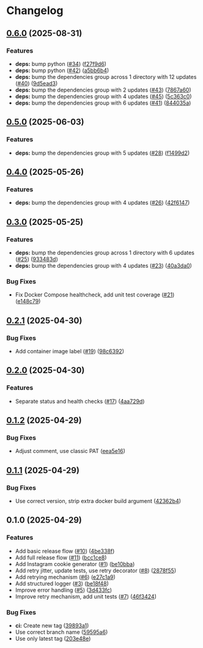 # Changelog

## [0.6.0](https://github.com/vovinacci/instagram-cookie-generator/compare/v0.5.0...v0.6.0) (2025-08-31)


### Features

* **deps:** bump python ([#34](https://github.com/vovinacci/instagram-cookie-generator/issues/34)) ([f27f9d6](https://github.com/vovinacci/instagram-cookie-generator/commit/f27f9d6b2531cf39a2854fde45818660b0d0645f))
* **deps:** bump python ([#42](https://github.com/vovinacci/instagram-cookie-generator/issues/42)) ([a5bb6b4](https://github.com/vovinacci/instagram-cookie-generator/commit/a5bb6b4c47392b1b3ac227348cd483430030f35d))
* **deps:** bump the dependencies group across 1 directory with 12 updates ([#40](https://github.com/vovinacci/instagram-cookie-generator/issues/40)) ([9d5ead3](https://github.com/vovinacci/instagram-cookie-generator/commit/9d5ead3620a4efcceeaca8175a2c3cfb2e8632fb))
* **deps:** bump the dependencies group with 2 updates ([#43](https://github.com/vovinacci/instagram-cookie-generator/issues/43)) ([7867a60](https://github.com/vovinacci/instagram-cookie-generator/commit/7867a60a9741a9d4943f6e77ce3adea2e134bbd8))
* **deps:** bump the dependencies group with 4 updates ([#45](https://github.com/vovinacci/instagram-cookie-generator/issues/45)) ([5c363c0](https://github.com/vovinacci/instagram-cookie-generator/commit/5c363c0eefe2cd8924cf20327a9393195f69f46d))
* **deps:** bump the dependencies group with 6 updates ([#41](https://github.com/vovinacci/instagram-cookie-generator/issues/41)) ([844035a](https://github.com/vovinacci/instagram-cookie-generator/commit/844035a1efb41339673608c2aa6059ebaa11ddae))

## [0.5.0](https://github.com/vovinacci/instagram-cookie-generator/compare/v0.4.0...v0.5.0) (2025-06-03)


### Features

* **deps:** bump the dependencies group with 5 updates ([#28](https://github.com/vovinacci/instagram-cookie-generator/issues/28)) ([f1499d2](https://github.com/vovinacci/instagram-cookie-generator/commit/f1499d2bfa68dbfe1b27389052c7c7495cc8d5c8))

## [0.4.0](https://github.com/vovinacci/instagram-cookie-generator/compare/v0.3.0...v0.4.0) (2025-05-26)


### Features

* **deps:** bump the dependencies group with 4 updates ([#26](https://github.com/vovinacci/instagram-cookie-generator/issues/26)) ([42f6147](https://github.com/vovinacci/instagram-cookie-generator/commit/42f6147d17ea0cd6865aabe1cee8ce1bf2a4f052))

## [0.3.0](https://github.com/vovinacci/instagram-cookie-generator/compare/v0.2.1...v0.3.0) (2025-05-25)


### Features

* **deps:** bump the dependencies group across 1 directory with 6 updates ([#25](https://github.com/vovinacci/instagram-cookie-generator/issues/25)) ([933483d](https://github.com/vovinacci/instagram-cookie-generator/commit/933483d2d16fdd7c0b80deb47e4ce04d174defed))
* **deps:** bump the dependencies group with 4 updates ([#23](https://github.com/vovinacci/instagram-cookie-generator/issues/23)) ([40a3da0](https://github.com/vovinacci/instagram-cookie-generator/commit/40a3da0cf6180a1f985944843c85728bfc8c9eb5))


### Bug Fixes

* Fix Docker Compose healthcheck, add unit test coverage ([#21](https://github.com/vovinacci/instagram-cookie-generator/issues/21)) ([e148c79](https://github.com/vovinacci/instagram-cookie-generator/commit/e148c793b8c6cb82eeedb61a18cef40e0445ee80))

## [0.2.1](https://github.com/vovinacci/instagram-cookie-generator/compare/v0.2.0...v0.2.1) (2025-04-30)


### Bug Fixes

* Add container image label ([#19](https://github.com/vovinacci/instagram-cookie-generator/issues/19)) ([98c6392](https://github.com/vovinacci/instagram-cookie-generator/commit/98c63925bc111dbec32311c7e9d895739f1b9f34))

## [0.2.0](https://github.com/vovinacci/instagram-cookie-generator/compare/v0.1.2...v0.2.0) (2025-04-30)


### Features

* Separate status and health checks ([#17](https://github.com/vovinacci/instagram-cookie-generator/issues/17)) ([4aa729d](https://github.com/vovinacci/instagram-cookie-generator/commit/4aa729d3e1b8a3e5c6f0b31fde88fce592e339c5))

## [0.1.2](https://github.com/vovinacci/instagram-cookie-generator/compare/v0.1.1...v0.1.2) (2025-04-29)


### Bug Fixes

* Adjust comment, use classic PAT ([eea5e16](https://github.com/vovinacci/instagram-cookie-generator/commit/eea5e16ed5e9c33e04fbcf1cd319dc9b593be410))

## [0.1.1](https://github.com/vovinacci/instagram-cookie-generator/compare/v0.1.0...v0.1.1) (2025-04-29)


### Bug Fixes

* Use correct version, strip extra docker build argument ([42362b4](https://github.com/vovinacci/instagram-cookie-generator/commit/42362b4b4f132c368d583de7e81ed82c302af132))

## 0.1.0 (2025-04-29)


### Features

* Add basic release flow ([#10](https://github.com/vovinacci/instagram-cookie-generator/issues/10)) ([4be338f](https://github.com/vovinacci/instagram-cookie-generator/commit/4be338f3393e6316c5ac4de8c62de8a0ad64fbbf))
* Add full release flow ([#11](https://github.com/vovinacci/instagram-cookie-generator/issues/11)) ([bcc1ce8](https://github.com/vovinacci/instagram-cookie-generator/commit/bcc1ce82961b46e231b0185cb563611fae74700b))
* Add Instagram cookie generator ([#1](https://github.com/vovinacci/instagram-cookie-generator/issues/1)) ([be10bba](https://github.com/vovinacci/instagram-cookie-generator/commit/be10bbaedfec15e395601583b55b015bc2b60e2a))
* Add retry jitter, update tests, use retry decorator ([#8](https://github.com/vovinacci/instagram-cookie-generator/issues/8)) ([2878f55](https://github.com/vovinacci/instagram-cookie-generator/commit/2878f559ab39a9a50c67fab2c9f9ae5ff0c814f4))
* Add retrying mechanism ([#6](https://github.com/vovinacci/instagram-cookie-generator/issues/6)) ([e27c1a9](https://github.com/vovinacci/instagram-cookie-generator/commit/e27c1a9f796a72c5d31c32c5f5012280d3d2540a))
* Add structured logger ([#3](https://github.com/vovinacci/instagram-cookie-generator/issues/3)) ([be18f48](https://github.com/vovinacci/instagram-cookie-generator/commit/be18f48040f5401ee2cf87075f877c3505baf09f))
* Improve error handling ([#5](https://github.com/vovinacci/instagram-cookie-generator/issues/5)) ([3d433fc](https://github.com/vovinacci/instagram-cookie-generator/commit/3d433fc7642d7c3e994900d3f049d8febfbd539e))
* Improve retry mechanism, add unit tests ([#7](https://github.com/vovinacci/instagram-cookie-generator/issues/7)) ([46f3424](https://github.com/vovinacci/instagram-cookie-generator/commit/46f34246d8b8b023c7d9923e72c354668d375108))


### Bug Fixes

* **ci:** Create new tag ([39893a1](https://github.com/vovinacci/instagram-cookie-generator/commit/39893a1a91e64dd3074fdbfeb1ed759b56d40d81))
* Use correct branch name ([59595a6](https://github.com/vovinacci/instagram-cookie-generator/commit/59595a679d8f95e27633f9cd1073bb31241ee538))
* Use only latest tag ([203e48e](https://github.com/vovinacci/instagram-cookie-generator/commit/203e48e230219552683536b469ac98694a94732d))
